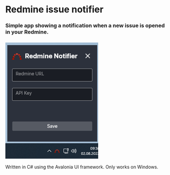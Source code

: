 # Redmine issue notifier
### Simple app showing a notification when a new issue is opened in your Redmine.
###
###
<img src="./Screenshots/ui-and-tray.png">

Written in C# using the Avalonia UI framework.
Only works on Windows.



